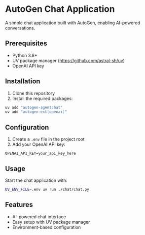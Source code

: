 # AutoGen Chat Application

A simple chat application built with AutoGen, enabling AI-powered conversations.

## Prerequisites

- Python 3.8+
- UV package manager (https://github.com/astral-sh/uv)
- OpenAI API key

## Installation

1. Clone this repository
2. Install the required packages:

```bash
uv add "autogen-agentchat"
uv add "autogen-ext[openai]"
```

## Configuration

1. Create a `.env` file in the project root
2. Add your OpenAI API key:

```
OPENAI_API_KEY=your_api_key_here
```

## Usage

Start the chat application with:

```bash
UV_ENV_FILE=.env uv run ./chat/chat.py
```

## Features

- AI-powered chat interface
- Easy setup with UV package manager
- Environment-based configuration